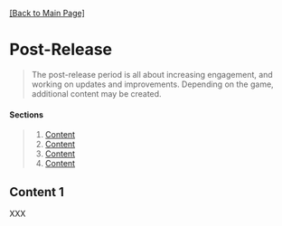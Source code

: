 [[Back to Main Page]](README.md)

# Post-Release

> The post-release period is all about increasing engagement, and working on updates and improvements. Depending on the game, additional content may be created.

#### Sections
> 1. [Content](#)
> 2. [Content](#)
> 3. [Content](#)
> 4. [Content](#)

<a name="content-1"></a>
## Content 1

XXX